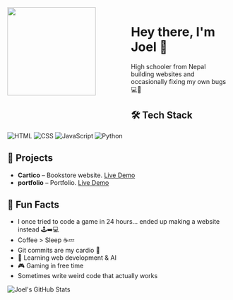 


<div style="float: left; margin-right: 80px; margin-bottom: 40px;">
  <img src="https://media3.giphy.com/media/v1.Y2lkPTc5MGI3NjExZXJtZm55YnVlOWtwbHpiNDRpNXVueDc3cXNhcm91bjV3NDRmcW96dSZlcD12MV9pbnRlcm5hbF9naWZfYnlfaWQmY3Q9Zw/HzPtbOKyBoBFsK4hyc/giphy.gif" width="200"/>
</div>

# Hey there, I'm Joel 👋
High schooler from Nepal building websites and occasionally fixing my own bugs 💻🐛

## 🛠️ Tech Stack
![HTML](https://img.shields.io/badge/HTML-E34F26?style=for-the-badge&logo=html5&logoColor=white)
![CSS](https://img.shields.io/badge/CSS-1572B6?style=for-the-badge&logo=css3&logoColor=white)
![JavaScript](https://img.shields.io/badge/JS-F7DF1E?style=for-the-badge&logo=javascript&logoColor=black)
![Python](https://img.shields.io/badge/Python-3776AB?style=for-the-badge&logo=python&logoColor=white)

## 📂 Projects
- **Cartico** – Bookstore website. [Live Demo](https://cortico.netlify.app)  
- **portfolio** – Portfolio. [Live Demo](https://cortico.netlify.app)  

## 🎯 Fun Facts
- I once tried to code a game in 24 hours… ended up making a website instead 🕹️➡️💻
- Coffee > Sleep ☕💤
- Git commits are my cardio 💪
- 🌱 Learning web development & AI  
- 🎮 Gaming in free time  
- Sometimes write weird code that actually works

![Joel's GitHub Stats](https://github-readme-stats.vercel.app/api?username=Joyal011&show_icons=true&theme=radical)
